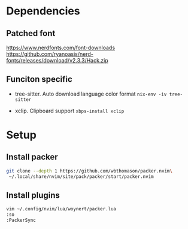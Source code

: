 
# Dependencies

## Patched font

https://www.nerdfonts.com/font-downloads
https://github.com/ryanoasis/nerd-fonts/releases/download/v2.3.3/Hack.zip

## Funciton specific

- tree-sitter. Auto download language color format
    `nix-env -iv tree-sitter`

- xclip. Clipboard support
    `xbps-install xclip`

# Setup

## Install packer

```bash
git clone --depth 1 https://github.com/wbthomason/packer.nvim\
 ~/.local/share/nvim/site/pack/packer/start/packer.nvim
```

## Install plugins

```bash
vim ~/.config/nvim/lua/woynert/packer.lua
:so
:PackerSync
```
